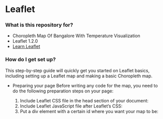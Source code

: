 # Leaflet #

### What is this repository for? ###

* Choropleth Map Of Bangalore With Temperature Visualization 
* Leaflet 1.2.0
* [Learn Leaflet](http://leafletjs.com/examples.html)

### How do I get set up? ###

This step-by-step guide will quickly get you started on Leaflet basics, including setting up a Leaflet map and making a basic Choropleth map.

* Preparing your page
   Before writing any code for the map, you need to do the following preparation steps on your page:

   1. Include Leaflet CSS file in the head section of your document:

     <link rel="stylesheet" href="https://unpkg.com/leaflet@1.2.0/dist/leaflet.css"
     integrity="sha512-M2wvCLH6DSRazYeZRIm1JnYyh22purTM+FDB5CsyxtQJYeKq83arPe5wgbNmcFXGqiSH2XR8dT/fJISVA1r/zQ=="
     crossorigin=""/>

   2. Include Leaflet JavaScript file after Leaflet’s CSS:

     <!-- Make sure you put this AFTER Leaflet's CSS -->
     <script src="https://unpkg.com/leaflet@1.2.0/dist/leaflet.js"
     integrity="sha512-lInM/apFSqyy1o6s89K4iQUKg6ppXEgsVxT35HbzUupEVRh2Eu9Wdl4tHj7dZO0s1uvplcYGmt3498TtHq+log=="
     crossorigin=""></script>
   
   3. Put a div element with a certain id where you want your map to be:

     <div id="mapid"></div>
 
   4. Make sure the map container has a defined height, for example by setting it in CSS:

     #mapid { height: 600px; }

* Setting up the map

   1. Let’s create a map of the center of Bangalore with pretty Mapbox Streets tiles. First we’ll initialize the map and set its view to our chosen geographical coordinates and a zoom level:

       var map = L.map('map').setView([12.977527, 77.635864], 10)
 
   2. Next we’ll add a tile layer to add to our map, in this case it’s a Mapbox Streets tile layer.

       L.tileLayer('https://api.tiles.mapbox.com/v4/{id}/{z}/{x}/{y}.png?access_token={your access token here}', {
       maxZoom: 18,
       attribution: 'Map data &copy; <a href="http://openstreetmap.org">OpenStreetMap</a> contributors, ' + '<a href="http://creativecommons.org/licenses/by-sa/2.0/">CC-BY-SA</a>, ' + 'Imagery © <a href="http://mapbox.com">Mapbox</a>',
       id: 'mapbox.light'
       }).addTo(map);
  
       L.geoJson(statesData).addTo(map);
   
* Now we will make a basic Choropleth Map.

   1. Data Source

       We’ll be creating a visualization of Temperature of diffrent areas of Bangalore. As the amount of data is not very big, the most convenient and simple way to store and then display it is GeoJSON.

       Sample GeoJson File Of Bangalore --> https://bitbucket.org/bankamitesh/leaflet/src/0aaf5eba23218b68cac82e70884f8354cfd0efb7/web/assets/js/test.js?at=master

       Each feature of our GeoJSON data (test.js) will look like this:

        {
         "type": "Feature",
         "properties": {
         "name": "Alabama",
         "density": 94.65
        },
        "geometry": ...
         ...
        }

Including the GeoJSON data a basic Choropleth Map of Bangalore will be created. 


### Example ###

* This sample code with create a basic Leaflet map.

<html>
    <head>
        <title>Leaflet</title>
        <link rel="stylesheet" href="web/assets/css/leaflet.css" integrity="sha512-wcw6ts8Anuw10Mzh9Ytw4pylW8+NAD4ch3lqm9lzAsTxg0GFeJgoAtxuCLREZSC5lUXdVyo/7yfsqFjQ4S+aKw==" crossorigin=""/>
        <script src="web/assets/js/leaflet.js" integrity="sha512-mNqn2Wg7tSToJhvHcqfzLMU6J4mkOImSPTxVZAdo+lcPlk+GhZmYgACEe0x35K7YzW1zJ7XyJV/TT1MrdXvMcA==" crossorigin=""></script>
        <style> 
            #mapid { height: 100%; } 
        </style>
    </head>
    <body>
        <h1>Leaflet Map</h1>
        <div id="mapid"></div>
        <script>
            var mymap = L.map('mapid').setView([12.977527, 77.635864], 13);
            L.tileLayer('https://api.tiles.mapbox.com/v4/{id}/{z}/{x}/{y}.png?access_token={accessToken}', {
                attribution: 'Map data &copy; <a href="http://openstreetmap.org">OpenStreetMap</a> contributors, <a href="http://creativecommons.org/licenses/by-sa/2.0/">CC-BY-SA</a>, Imagery © <a href="http://mapbox.com">Mapbox</a>',
                maxZoom: 18,
                id: 'mapbox.streets',
                accessToken: 'pk.eyJ1IjoiYmFua2FtaXRlc2giLCJhIjoiY2o1eG5wOXdsMDdiZzJ3cXNsNjRiaHZoMSJ9.y78IAh9Yi39impJdqoODhQ'
            }).addTo(mymap);
        </script>
    </body>
</html> 
 
### Who do I talk to? ###

Mitesh Banka
banka.mitesh@gmail.com
+91 8482096370